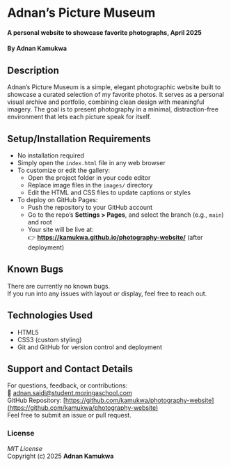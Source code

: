 # Adnan’s Picture Museum  
#### A personal website to showcase favorite photographs, April 2025  
#### By **Adnan Kamukwa**

## Description  
Adnan’s Picture Museum is a simple, elegant photographic website built to showcase a curated selection of my favorite photos. It serves as a personal visual archive and portfolio, combining clean design with meaningful imagery. The goal is to present photography in a minimal, distraction-free environment that lets each picture speak for itself.

## Setup/Installation Requirements  
* No installation required  
* Simply open the `index.html` file in any web browser  
* To customize or edit the gallery:
  - Open the project folder in your code editor
  - Replace image files in the `images/` directory
  - Edit the HTML and CSS files to update captions or styles
* To deploy on GitHub Pages:
  - Push the repository to your GitHub account  
  - Go to the repo’s **Settings > Pages**, and select the branch (e.g., `main`) and root  
  - Your site will be live at:  
    👉 **https://kamukwa.github.io/photography-website/** (after deployment)

## Known Bugs  
There are currently no known bugs.  
If you run into any issues with layout or display, feel free to reach out.

## Technologies Used  
* HTML5  
* CSS3 (custom styling)  
* Git and GitHub for version control and deployment  

## Support and Contact Details  
For questions, feedback, or contributions:  
📧 adnan.saidi@student.moringaschool.com  
GitHub Repository: [https://github.com/kamukwa/photography-website](https://github.com/kamukwa/photography-website)  
Feel free to submit an issue or pull request.

### License  
*MIT License*  
Copyright (c) 2025 **Adnan Kamukwa**
